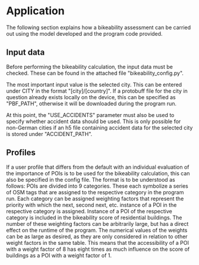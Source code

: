 

# Application
The following section explains how a bikeability assessment can be carried out using the model developed and the program code provided.

## Input data
Before performing the bikeability calculation, the input data must be checked.
These can be found in the attached file "bikeability_config.py".

The most important input value is the selected city. This can be entered under CITY in the format "[city]/[country]". If a protobuff file for the city in question already exists locally on the device, this can be specified as "PBF_PATH", otherwise it will be downloaded during the program run.

At this point, the "USE_ACCIDENTS" parameter must also be used to specify whether accident data should be used. This is only possible for non-German cities if an h5 file containing accident data for the selected city is stored under "ACCIDENT\_PATH".

## Profiles
If a user profile that differs from the default with an individual evaluation of the importance of POIs is to be used for the bikeability calculation, this can also be specified in the config file. The format is to be understood as follows:
POIs are divided into 9 categories. These each symbolize a series of OSM tags that are assigned to the respective category in the program run.
Each category can be assigned weighting factors that represent the priority with which the next, second next, etc. instance of a POI in the respective category is assigned. Instance of a POI of the respective category is included in the bikeability score of residential buildings. The number of these weighting factors can be arbitrarily large, but has a direct effect on the runtime of the program. The numerical values of the weights can be as large as desired, as they are only considered in relation to other weight factors in the same table. This means that the accessibility of a POI with a weight factor of 8 has eight times as much influence on the score of buildings as a POI with a weight factor of 1.